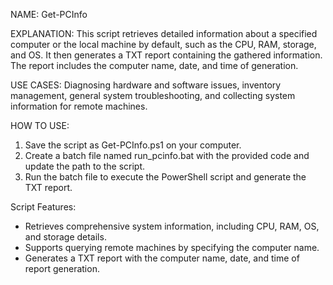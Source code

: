NAME: Get-PCInfo

EXPLANATION: 
This script retrieves detailed information about a specified computer or the local machine by default, such as the CPU, RAM, storage, and OS. 
It then generates a TXT report containing the gathered information. The report includes the computer name, date, and time of generation.


USE CASES: 
Diagnosing hardware and software issues, inventory management, general system troubleshooting, and collecting system information for remote machines.


HOW TO USE:
1. Save the script as Get-PCInfo.ps1 on your computer.
2. Create a batch file named run_pcinfo.bat with the provided code and update the path to the script.
3. Run the batch file to execute the PowerShell script and generate the TXT report.


Script Features:
* Retrieves comprehensive system information, including CPU, RAM, OS, and storage details.
* Supports querying remote machines by specifying the computer name.
* Generates a TXT report with the computer name, date, and time of report generation.
